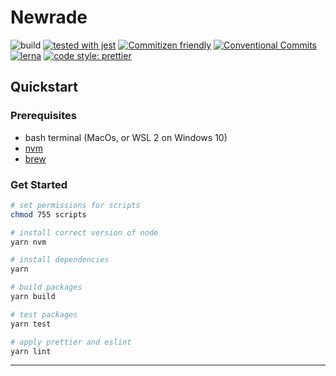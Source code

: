 # Newrade

![build](https://github.com/newrade/newrade-core/workflows/build/badge.svg)
[![tested with jest](https://img.shields.io/badge/tested_with-jest-99424f.svg)](https://github.com/facebook/jest)
[![Commitizen friendly](https://img.shields.io/badge/commitizen-friendly-brightgreen.svg)](https://commitizen.github.io/cz-cli/)
[![Conventional Commits](https://img.shields.io/badge/Conventional%20Commits-1.0.0-yellow.svg)](https://conventionalcommits.org)
[![lerna](https://img.shields.io/badge/maintained%20with-lerna-cc00ff.svg)](https://lerna.js.org/)
[![code style: prettier](https://img.shields.io/badge/code_style-prettier-ff69b4.svg)](https://github.com/prettier/prettier)

## Quickstart

### Prerequisites

- bash terminal (MacOs, or WSL 2 on Windows 10)
- [nvm](https://github.com/nvm-sh/nvm)
- [brew](https://brew.sh/)

### Get Started

```bash
# set permissions for scripts
chmod 755 scripts

# install correct version of node
yarn nvm

# install dependencies
yarn

# build packages
yarn build

# test packages
yarn test

# apply prettier and eslint
yarn lint

```

---

